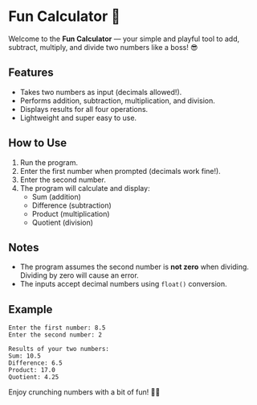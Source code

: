 # Fun Calculator 🎉

Welcome to the **Fun Calculator** — your simple and playful tool to add, subtract, multiply, and divide two numbers like a boss! 😎

## Features

- Takes two numbers as input (decimals allowed!).
- Performs addition, subtraction, multiplication, and division.
- Displays results for all four operations.
- Lightweight and super easy to use.

## How to Use

1. Run the program.
2. Enter the first number when prompted (decimals work fine!).
3. Enter the second number.
4. The program will calculate and display:
   - Sum (addition)
   - Difference (subtraction)
   - Product (multiplication)
   - Quotient (division)

## Notes

- The program assumes the second number is **not zero** when dividing. Dividing by zero will cause an error.
- The inputs accept decimal numbers using `float()` conversion.

## Example

```
Enter the first number: 8.5
Enter the second number: 2

Results of your two numbers:
Sum: 10.5
Difference: 6.5
Product: 17.0
Quotient: 4.25
```

Enjoy crunching numbers with a bit of fun! 🎉✨

